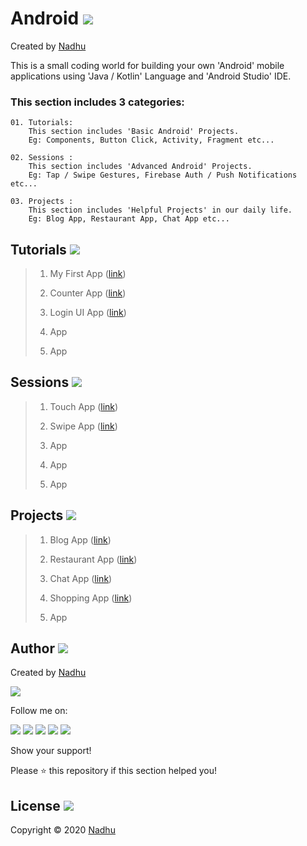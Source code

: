 # Android [<img src="https://github.com/iamnadhu/n14-icons/blob/master/android-icon.png">](https://github.com/iamnadhu/n14-android)
Created by [Nadhu](https://github.com/iamnadhu)

This is a small coding world for building your own 'Android' mobile applications using 'Java / Kotlin' Language and 'Android Studio' IDE.


### This section includes 3 categories:
```
01. Tutorials: 
    This section includes 'Basic Android' Projects. 
    Eg: Components, Button Click, Activity, Fragment etc...
    
02. Sessions : 
    This section includes 'Advanced Android' Projects. 
    Eg: Tap / Swipe Gestures, Firebase Auth / Push Notifications etc...

03. Projects : 
    This section includes 'Helpful Projects' in our daily life. 
    Eg: Blog App, Restaurant App, Chat App etc...
```


## Tutorials [<img src="https://github.com/iamnadhu/n14-icons/blob/master/tutorials-icon.png">](https://github.com/iamnadhu/n14-android)

> 01. My First App ([link](https://github.com/iamnadhu/n14-android/tree/master/Tutorials/My%20First%20App))
>
> 02. Counter App ([link](https://github.com/iamnadhu/n14-android/tree/master/Tutorials/Counter%20App))
>
> 03. Login UI App ([link](https://github.com/iamnadhu/n14-android/tree/master/Tutorials/Login%20UI%20App))
>
> 04. App
>
> 05. App


## Sessions [<img src="https://github.com/iamnadhu/n14-icons/blob/master/sessions-icon.png">](https://github.com/iamnadhu/n14-android)

> 01. Touch App ([link](https://github.com/iamnadhu/n14-android/tree/master/Sessions/Touch%20App))
>
> 02. Swipe App ([link](https://github.com/iamnadhu/n14-android/tree/master/Sessions/Swipe%20App))
>
> 03. App
>
> 04. App
>
> 05. App


## Projects [<img src="https://github.com/iamnadhu/n14-icons/blob/master/projects-icon.png">](https://github.com/iamnadhu/n14-android)

> 01. Blog App ([link](https://github.com/iamnadhu/n14-android/tree/master/Projects/Blog%20App))
>
> 02. Restaurant App ([link](https://github.com/iamnadhu/n14-android/tree/master/Projects/Restaurant%20App))
>
> 03. Chat App ([link](https://github.com/iamnadhu/n14-android/tree/master/Projects/Chat%20App))
>
> 04. Shopping App ([link](https://github.com/iamnadhu/n14-android/tree/master/Projects/Shopping%20App))
>
> 05. App


## Author [<img src="https://github.com/iamnadhu/n14-icons/blob/master/auther-icon.png">](https://github.com/iamnadhu)
Created by [Nadhu](https://github.com/iamnadhu)

[<img src="https://github.com/iamnadhu/n14-icons/blob/master/nadhu-pic.jpg">](https://github.com/iamnadhu)

Follow me on: 

[<img src="https://github.com/iamnadhu/n14-icons/blob/master/instagram-icon.png">](https://www.instagram.com/iamnadhu/)
[<img src="https://github.com/iamnadhu/n14-icons/blob/master/whatsapp-icon.png">](https://api.whatsapp.com/send?phone=917293451396&lang=en)
[<img src="https://github.com/iamnadhu/n14-icons/blob/master/facebook-icon.png">](https://www.facebook.com/iamnadhu/)
[<img src="https://github.com/iamnadhu/n14-icons/blob/master/linkedin-icon.png">](https://www.linkedin.com/in/iamnadhu/)
[<img src="https://github.com/iamnadhu/n14-icons/blob/master/telegram-icon.png">](https://t.me/iamnadhu)

Show your support!

Please ⭐️   this repository if this section helped you!


## License [<img src="https://github.com/iamnadhu/n14-icons/blob/master/license-icon.png">](https://github.com/iamnadhu/n14-android)
Copyright © 2020 [Nadhu](https://github.com/iamnadhu)

